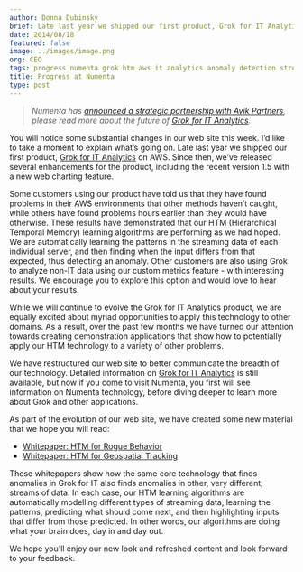 ```yaml
---
author: Donna Dubinsky
brief: Late last year we shipped our first product, Grok for IT Analytics on AWS. Since then, we’ve released several enhancements for the product, including the recent version 1.5 with a new web charting feature.
date: 2014/08/18
featured: false
image: ../images/image.png
org: CEO
tags: progress numenta grok htm aws it analytics anomaly detection streaming data
title: Progress at Numenta
type: post
---
```


> *Numenta has
  [announced a strategic partnership with Avik Partners](/press/2015/08/19/numenta-announces-licensing-of-grok-for-it-to-avik-partners/),
  please read more about the future of
  [Grok for IT Analytics](http://grokstream.com).*

You will notice some substantial changes in our web site this week.  I’d like to
take a moment to explain what’s going on. Late last year we shipped our first
product, [Grok for IT Analytics](http://grokstream.com) on AWS. Since then,
we’ve released several enhancements for the product, including the recent
version 1.5 with a new web charting feature.

Some customers using our product have told us that they have found problems in
their AWS environments that other methods haven’t caught, while others have
found problems hours earlier than they would have otherwise.  These results have
demonstrated that our HTM (Hierarchical Temporal Memory) learning algorithms are
performing as we had hoped.  We are automatically learning the patterns in the
streaming data of each individual server, and then finding when the input
differs from that expected, thus detecting an anomaly.  Other customers are also
using Grok to analyze non-IT data using our custom metrics feature - with
interesting results.  We encourage you to explore this option and would love to
hear about your results.

While we will continue to evolve the Grok for IT Analytics product, we are
equally excited about myriad opportunities to apply this technology to other
domains.  As a result, over the past few months we have turned our attention
towards creating demonstration applications that show how to potentially apply
our HTM technology to a variety of other problems.

We have restructured our web site to better communicate the breadth of our
technology. Detailed information on [Grok for IT Analytics](http://grokstream.com)
is still available, but now if you come to visit Numenta, you first will see
information on Numenta technology, before diving deeper to learn more about Grok
and other applications.

As part of the evolution of our web site, we have created some new material that
we hope you will read:

* [Whitepaper: HTM for Rogue Behavior](/assets/pdf/whitepapers/Rogue%20Behavior%20Detection%20White%20Paper.pdf)
* [Whitepaper: HTM for Geospatial Tracking](/assets/pdf/whitepapers/Geospatial%20Tracking%20White%20Paper.pdf)

These whitepapers show how the same core technology that finds anomalies in
Grok for IT also finds anomalies in other, very different, streams of data.  In
each case, our HTM learning algorithms are automatically modelling different
types of streaming data, learning the patterns, predicting what should come
next, and then highlighting inputs that differ from those predicted.  In other
words, our algorithms are doing what your brain does, day in and day out.

We hope you’ll enjoy our new look and refreshed content and look forward to your
feedback.
